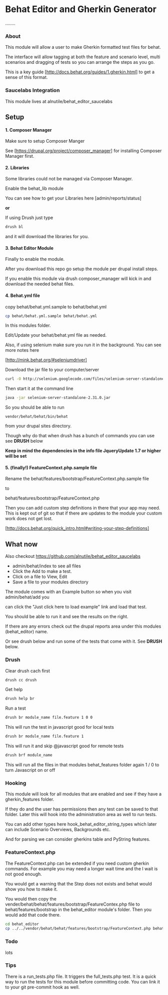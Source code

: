 # Behat Editor and Gherkin Generator
........
### About

This module will allow a user to make Gherkin formatted test files for behat.

The interface will allow tagging at both the feature and scenario level, multi scenarios and dragging
of tests so you can arrange the steps as you go.

This is a key guide [http://docs.behat.org/guides/1.gherkin.html] to get a sense of this format.


### Saucelabs Integration

This module lives at alnutile/behat_editor_saucelabs

## Setup

#### 1. Composer Manager

Make sure to setup Composer Manger

See [https://drupal.org/project/composer_manager] for installing Composer Manager first.

#### 2. Libraries

Some libraries could not be managed via Composer Manager.

Enable the behat_lib module

You can see how to get your Libraries here [admin/reports/status]

**or**

If using Drush just type 

```bash
drush bl 
```

and it will download the libraries for you.


#### 3. Behat Editor Module

Finally to enable the module.

After you download this repo go setup the module per drupal install steps.

If you enable this module via drush composer_manager will kick in and download the needed behat files.


#### 4. Behat.yml file

copy behat/behat.yml.sample to behat/behat.yml

```bash
cp behat/behat.yml.sample behat/behat.yml
```

In this modules folder.

Edit/Update your behat/behat.yml file as needed. 

Also, if using selenium make sure you run it in the background. You can see more notes here 

[http://mink.behat.org/#seleniumdriver]

Download the jar file to your computer/server

```bash
curl -O http://selenium.googlecode.com/files/selenium-server-standalone-2.31.0.jar
```

Then start it at the command line

```bash
java -jar selenium-server-standalone-2.31.0.jar
```

So you should be able to run

```
vendor/behat/behat/bin/behat
```

from your drupal sites directory.

Though why do that when drush has a bunch of commands you can use see **DRUSH** below


**Keep in mind the dependencies in the info file
JqueryUpdate 1.7 or higher will be set**


#### 5. (finally!) FeatureContext.php.sample file

Rename the behat/features/bootstrap/FeatureContext.php.sample file 

to

behat/features/bootstrap/FeatureContext.php

Then you can add custom step definitions in there that your app may need.
This is kept out of git so that if there are updates to the module your custom work does not get lost.

[http://docs.behat.org/quick_intro.html#writing-your-step-definitions]



## What now

Also checkout https://github.com/alnutile/behat_editor_saucelabs

 * admin/behat/index to see all files
 * Click the Add to make a test.
 * Click on a file to View, Edit
 * Save a file to your modules directory

The module comes with an Example button so when you visit admin/behat/add you

can click the "Just click here to load example" link and load that test.

You should be able to run it and see the results on the right.

If there are any errors check out the drupal reports area under this modules (behat_editor) name.

Or see drush below and run some of the tests that come with it. See **DRUSH** below.

### Drush

Clear drush cach first

```bash
drush cc drush
```

Get help 
```bash
drush help br
```
Run a test
```bash
drush br module_name file.feature 1 0 0
```

This will run the test in javascript good for local tests
```bash
drush br module_name file.feature 1
```
This will run it and skip @javascript good for remote tests

```bash
drush brf module_name
```
This will run all the files in that modules behat_features folder again 1 / 0 to turn Javascript on or off

### Hooking

This module will look for all modules that are enabled and see if they have a
gherkin_features folder.

If they do and the user has permissions then any test can be saved to that folder.
Later this will hook into the administration area as well to run tests.


You can add other types here hook_behat_editor_string_types
which later can include Scenario Overviews, Backgrounds etc.

And for parsing we can consider gherkins table and PyString features.

### FeatureContext.php

The FeatureContext.php can be extended if you need custom gherkin commands.
For example you may need a longer wait time and the I wait is not good enough.

You would get a warning that the Step does not exists and behat would show you how
to make it.

You would then copy the vender/behat/behat/features/bootstrap/FeatureContex.php file
to behat/features/bootstrap in the behat_editor module's folder.
Then you would add that code there.

```bash
cd behat_editor
cp ../../vendor/behat/behat/features/bootstrap/FeatureContext.php behat/features/bootstrap/FeatureContex.php 
```


### Todo
lots


### Tips

There is a run_tests.php file. It triggers the full_tests.php test. It is a quick way
to run the tests for this module before committing code.
You can link it to your git pre-commit hook as well.
